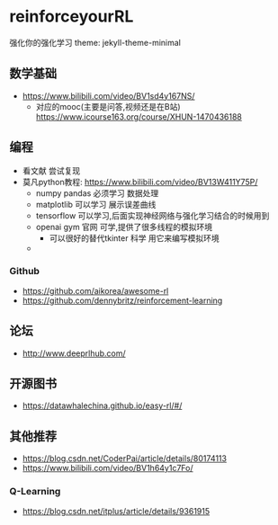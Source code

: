 # reinforceyourRL
强化你的强化学习
theme: jekyll-theme-minimal

## 数学基础
- https://www.bilibili.com/video/BV1sd4y167NS/
  - 对应的mooc(主要是问答,视频还是在B站) https://www.icourse163.org/course/XHUN-1470436188
 
## 编程
- 看文献 尝试复现
- 莫凡python教程: https://www.bilibili.com/video/BV13W411Y75P/
  - numpy pandas 必须学习 数据处理
  - matplotlib 可以学习 展示误差曲线
  - tensorflow 可以学习,后面实现神经网络与强化学习结合的时候用到
  - openai gym 官网 可学,提供了很多线程的模拟环境
    - 可以很好的替代tkinter 科学 用它来编写模拟环境
  -   
### Github
- https://github.com/aikorea/awesome-rl
- https://github.com/dennybritz/reinforcement-learning

## 论坛
- http://www.deeprlhub.com/

## 开源图书
- https://datawhalechina.github.io/easy-rl/#/ 

## 其他推荐
- https://blog.csdn.net/CoderPai/article/details/80174113
- https://www.bilibili.com/video/BV1h64y1c7Fo/
### Q-Learning
- https://blog.csdn.net/itplus/article/details/9361915
